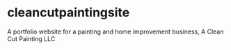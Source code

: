 # cleancutpaintingsite
A portfolio website for a painting and home improvement business, A Clean Cut Painting LLC 
